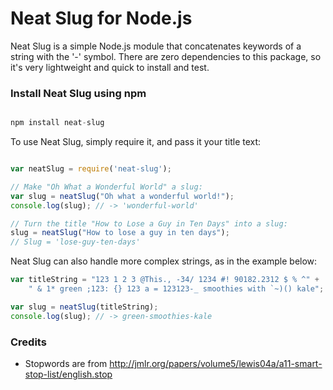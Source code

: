 Neat Slug for Node.js
======================

Neat Slug is a simple Node.js module that concatenates keywords of a string with the '-' symbol. There are zero dependencies to this package, so it's very lightweight and quick to install and test.

### Install Neat Slug using npm

````javascript

npm install neat-slug
````

To use Neat Slug, simply require it, and pass it your title text:

````javascript

var neatSlug = require('neat-slug');

// Make "Oh What a Wonderful World" a slug:
var slug = neatSlug("Oh what a wonderful world!");
console.log(slug); // -> 'wonderful-world'

// Turn the title "How to Lose a Guy in Ten Days" into a slug:
slug = neatSlug("How to lose a guy in ten days");
// Slug = 'lose-guy-ten-days'
````

Neat Slug can also handle more complex strings, as in the example below:

````javascript
var titleString = "123 1 2 3 @This., -34/ 1234 #! 90182.2312 $ % ^" +
	" & 1* green ;123: {} 123 a = 123123-_ smoothies with `~)() kale";

var slug = neatSlug(titleString);
console.log(slug); // -> green-smoothies-kale
````

### Credits
* Stopwords are from http://jmlr.org/papers/volume5/lewis04a/a11-smart-stop-list/english.stop